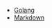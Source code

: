 
<!-- Docsify/note/IT/Coding -->

* [Golang](/IT/Coding/Golang/README.md)
* [Markdown](/IT/Coding/Markdown/README.md)




